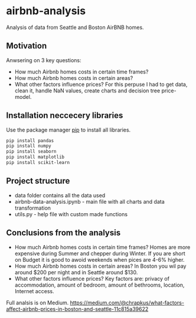 # airbnb-analysis
Analysis of data from Seattle and Boston AirBNB homes.

## Motivation
Anwsering on 3 key questions:
* How much Airbnb homes costs in certain time frames?
* How much Airbnb homes costs in certain areas?
* What other factors influence prices?
For this perpuse I had to get data, clean it, handle NaN values, create charts and decision tree price-model. 

## Installation neccecery libraries

Use the package manager [pip](https://pip.pypa.io/en/stable/) to install all libraries.

```bash
pip install pandas
pip install numpy
pip install seaborn
pip install matplotlib
pip install scikit-learn
```

## Project structure
* data folder contains all the data used
* airbnb-data-analysis.ipynb - main file with all charts and data transformation
* utils.py - help file with custom made functions

## Conclusions from the analysis
* How much Airbnb homes costs in certain time frames?
  Homes are more expensive during Summer and chepper during Winter.
  If you are short on Budget it is good to awoid weekends when pices are 4-6% higher.
* How much Airbnb homes costs in certain areas?
  In Boston you wil pay around $200 per night and in Seattle around $130.
* What other factors influence prices?
  Key factors are: privacy of accommodation, amount of bedroom, amount of bethrooms, location, Internet access.

Full analsis is on Medium.
https://medium.com/@chrapkus/what-factors-affect-airbnb-prices-in-boston-and-seattle-11c815a39622
